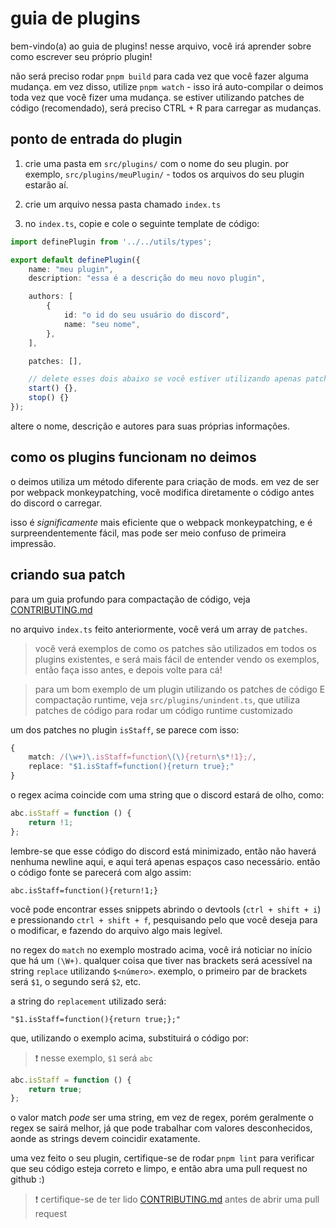 # guia de plugins

bem-vindo(a) ao guia de plugins! nesse arquivo, você irá aprender sobre como escrever seu próprio plugin!

não será preciso rodar `pnpm build` para cada vez que você fazer alguma mudança. em vez disso, utilize `pnpm watch` - isso irá auto-compilar o deimos toda vez que você fizer uma mudança. se estiver utilizando patches de código (recomendado), será preciso CTRL + R para carregar as mudanças.

## ponto de entrada do plugin

1. crie uma pasta em `src/plugins/` com o nome do seu plugin. por exemplo, `src/plugins/meuPlugin/` - todos os arquivos do seu plugin estarão aí.

2. crie um arquivo nessa pasta chamado `index.ts`

3. no `index.ts`, copie e cole o seguinte template de código:

```ts
import definePlugin from '../../utils/types';

export default definePlugin({
    name: "meu plugin",
    description: "essa é a descrição do meu novo plugin",

    authors: [
        {
            id: "o id do seu usuário do discord",
            name: "seu nome",
        },
    ],

    patches: [],

    // delete esses dois abaixo se você estiver utilizando apenas patches de código
    start() {},
    stop() {}
});
```

altere o nome, descrição e autores para suas próprias informações.

## como os plugins funcionam no deimos

o deimos utiliza um método diferente para criação de mods. em vez de ser por webpack monkeypatching, você modifica diretamente o código antes do discord o carregar.

isso é _significamente_ mais eficiente que o webpack monkeypatching, e é surpreendentemente fácil, mas pode ser meio confuso de primeira impressão.

## criando sua patch

para um guia profundo para compactação de código, veja [CONTRIBUTING.md](../CONTRIBUTING.md)

no arquivo `index.ts` feito anteriormente, você verá um array de `patches`.

> você verá exemplos de como os patches são utilizados em todos os plugins existentes, e será mais fácil de entender vendo os exemplos, então faça isso antes, e depois volte para cá!

> para um bom exemplo de um plugin utilizando os patches de código E compactação runtime, veja `src/plugins/unindent.ts`, que utiliza patches de código para rodar um código runtime customizado

um dos patches no plugin `isStaff`, se parece com isso:

```ts
{
	match: /(\w+)\.isStaff=function\(\){return\s*!1};/,
    replace: "$1.isStaff=function(){return true};"
}
```

o regex acima coincide com uma string que o discord estará de olho, como:

```js
abc.isStaff = function () {
	return !1;
};
```

lembre-se que esse código do discord está minimizado, então não haverá nenhuma newline aqui, e aqui terá apenas espaços caso necessário. então o código fonte se parecerá com algo assim:

```
abc.isStaff=function(){return!1;}
```

você pode encontrar esses snippets abrindo o devtools (`ctrl + shift + i`) e pressionando `ctrl + shift + f`, pesquisando pelo que você deseja para o modificar, e fazendo do arquivo algo mais legível.

no regex do `match` no exemplo mostrado acima, você irá noticiar no início que há um `(\W+)`.
qualquer coisa que tiver nas brackets será acessível na string `replace` utilizando `$<número>`. exemplo, o primeiro par de brackets será `$1`, o segundo será `$2`, etc.

a string do `replacement` utilizado será:

```
"$1.isStaff=function(){return true;};"
```

que, utilizando o exemplo acima, substituirá o código por:

> :exclamation: nesse exemplo, `$1` será `abc`

```js
abc.isStaff = function () {
	return true;
};
```

o valor match _pode_ ser uma string, em vez de regex, porém geralmente o regex se sairá melhor, já que pode trabalhar com valores desconhecidos, aonde as strings devem coincidir exatamente.

uma vez feito o seu plugin, certifique-se de rodar `pnpm lint` para verificar que seu código esteja correto e limpo, e então abra uma pull request no github :)

> :exclamation: certifique-se de ter lido [CONTRIBUTING.md](../CONTRIBUTING.md) antes de abrir uma pull request
